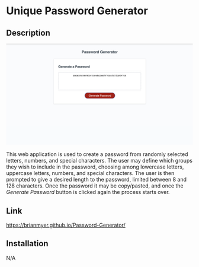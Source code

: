 # Unique Password Generator

## Description

![Alt text](<Develop/Screenshot 2023-07-25 at 3.19.44 PM.png>)

This web application is used to create a password from randomly selected letters, numbers, and special characters. The user may define which groups they wish to include in the password, choosing among lowercase letters, uppercase letters, numbers, and special characters. The user is then prompted to give a desired length to the password, limited between 8 and 128 characters. Once the password it may be copy/pasted, and once the *Generate Password* button is clicked again the process starts over.

## Link

https://brianmyer.github.io/Password-Generator/

## Installation

N/A


